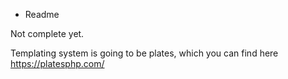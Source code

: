 - Readme

Not complete yet.

Templating system is going to be plates, which you can find here https://platesphp.com/
